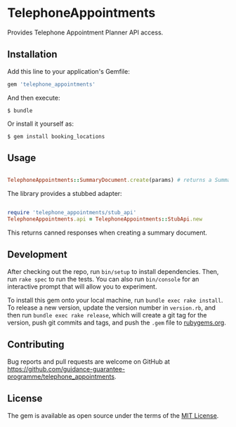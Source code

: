 # TelephoneAppointments

Provides Telephone Appointment Planner API access.

## Installation

Add this line to your application's Gemfile:

```ruby
gem 'telephone_appointments'
```

And then execute:

    $ bundle

Or install it yourself as:

    $ gem install booking_locations

## Usage

```ruby

TelephoneAppointments::SummaryDocument.create(params) # returns a Summary Document

```

The library provides a stubbed adapter:

```ruby

require 'telephone_appointments/stub_api'
TelephoneAppointments.api = TelephoneAppointments::StubApi.new

```

This returns canned responses when creating a summary document.

## Development

After checking out the repo, run `bin/setup` to install dependencies. Then, run
`rake spec` to run the tests. You can also run `bin/console` for an interactive
prompt that will allow you to experiment.

To install this gem onto your local machine, run `bundle exec rake install`. To
release a new version, update the version number in `version.rb`, and then run
`bundle exec rake release`, which will create a git tag for the version, push
git commits and tags, and push the `.gem` file to
[rubygems.org](https://rubygems.org).

## Contributing

Bug reports and pull requests are welcome on GitHub at
https://github.com/guidance-guarantee-programme/telephone_appointments.


## License

The gem is available as open source under the terms of the 
[MIT License](http://opensource.org/licenses/MIT).

